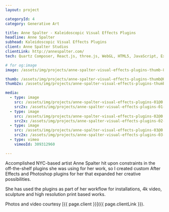 ```yaml
---
layout: project

categoryId: 4
category: Generative Art

title: Anne Spalter - Kaleidoscopic Visual Effects Plugins
headline: Anne Spalter
subhead: Kaleidoscopic Visual Effects Plugins
client: Anne Spalter Studios
clientLink: http://annespalter.com/
tech: Quartz Composer, React.js, three.js, WebGL, HTML5, JavaScript, ExtendScript, FxFactory Pro, Adobe Creative Cloud

# for og:image
image: /assets/img/projects/anne-spalter-visual-effects-plugins-thumb-80.jpg

thumb: /assets/img/projects/anne-spalter-visual-effects-plugins-thumb@0.5x-80.jpg
thumb2x: /assets/img/projects/anne-spalter-visual-effects-plugins-thumb-80.jpg

media:
  - type: image
    src: /assets/img/projects/anne-spalter-visual-effects-plugins-01@0.5x-80.jpg
    src2x: /assets/img/projects/anne-spalter-visual-effects-plugins-01-80.jpg
  - type: image
    src: /assets/img/projects/anne-spalter-visual-effects-plugins-02@0.5x-80.jpg
    src2x: /assets/img/projects/anne-spalter-visual-effects-plugins-02-80.jpg
  - type: image
    src: /assets/img/projects/anne-spalter-visual-effects-plugins-03@0.5x-80.jpg
    src2x: /assets/img/projects/anne-spalter-visual-effects-plugins-03-80.jpg
  - type: vimeo
    vimeoId: 309312960

---
```


Accomplished NYC-based artist Anne Spalter hit upon constraints in the off-the-shelf plugins she was using for her work, so I created custom After Effects and Photoshop plugins for her that expanded her creative possibilities.

She has used the plugins as part of her workflow for installations, 4k video, sculpture and high resolution print based works.

Photos and video courtesy [{{ page.client }}]({{ page.clientLink }}).
